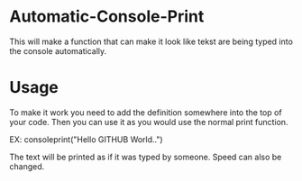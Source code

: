 # Automatic-Console-Print
This will make a function that can make it look like
tekst are being typed into the console automatically.

# Usage
To make it work you need to add the definition somewhere into the top of your code.
Then you can use it as you would use the normal print function.

EX: consoleprint("Hello GITHUB World..")

The text will be printed as if it was typed by someone.
Speed can also be changed.